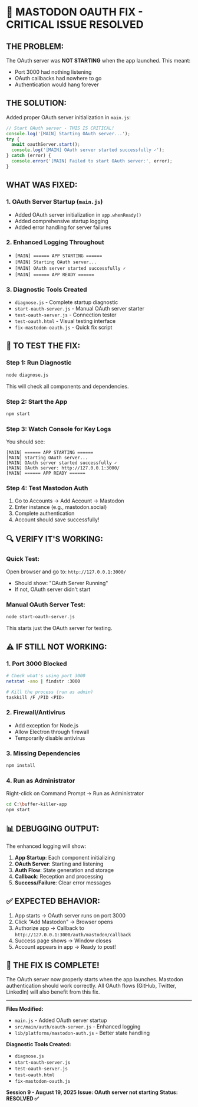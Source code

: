 # 🚨 MASTODON OAUTH FIX - CRITICAL ISSUE RESOLVED

## **THE PROBLEM:**
The OAuth server was **NOT STARTING** when the app launched. This meant:
- Port 3000 had nothing listening
- OAuth callbacks had nowhere to go
- Authentication would hang forever

## **THE SOLUTION:**
Added proper OAuth server initialization in `main.js`:
```javascript
// Start OAuth server - THIS IS CRITICAL!
console.log('[MAIN] Starting OAuth server...');
try {
  await oauthServer.start();
  console.log('[MAIN] OAuth server started successfully ✓');
} catch (error) {
  console.error('[MAIN] Failed to start OAuth server:', error);
}
```

## **WHAT WAS FIXED:**

### 1. **OAuth Server Startup** (`main.js`)
- Added OAuth server initialization in `app.whenReady()`
- Added comprehensive startup logging
- Added error handling for server failures

### 2. **Enhanced Logging Throughout**
- `[MAIN] ====== APP STARTING ======`
- `[MAIN] Starting OAuth server...`
- `[MAIN] OAuth server started successfully ✓`
- `[MAIN] ====== APP READY ======`

### 3. **Diagnostic Tools Created**
- `diagnose.js` - Complete startup diagnostic
- `start-oauth-server.js` - Manual OAuth server starter
- `test-oauth-server.js` - Connection tester
- `test-oauth.html` - Visual testing interface
- `fix-mastodon-oauth.js` - Quick fix script

## **🎯 TO TEST THE FIX:**

### Step 1: Run Diagnostic
```bash
node diagnose.js
```
This will check all components and dependencies.

### Step 2: Start the App
```bash
npm start
```

### Step 3: Watch Console for Key Logs
You should see:
```
[MAIN] ====== APP STARTING ======
[MAIN] Starting OAuth server...
[MAIN] OAuth server started successfully ✓
[MAIN] OAuth server: http://127.0.0.1:3000/
[MAIN] ====== APP READY ======
```

### Step 4: Test Mastodon Auth
1. Go to Accounts → Add Account → Mastodon
2. Enter instance (e.g., mastodon.social)
3. Complete authentication
4. Account should save successfully!

## **🔍 VERIFY IT'S WORKING:**

### Quick Test:
Open browser and go to: `http://127.0.0.1:3000/`
- Should show: "OAuth Server Running"
- If not, OAuth server didn't start

### Manual OAuth Server Test:
```bash
node start-oauth-server.js
```
This starts just the OAuth server for testing.

## **⚠️ IF STILL NOT WORKING:**

### 1. Port 3000 Blocked
```bash
# Check what's using port 3000
netstat -ano | findstr :3000

# Kill the process (run as admin)
taskkill /F /PID <PID>
```

### 2. Firewall/Antivirus
- Add exception for Node.js
- Allow Electron through firewall
- Temporarily disable antivirus

### 3. Missing Dependencies
```bash
npm install
```

### 4. Run as Administrator
Right-click on Command Prompt → Run as Administrator
```bash
cd C:\buffer-killer-app
npm start
```

## **📊 DEBUGGING OUTPUT:**

The enhanced logging will show:
1. **App Startup**: Each component initializing
2. **OAuth Server**: Starting and listening
3. **Auth Flow**: State generation and storage
4. **Callback**: Reception and processing
5. **Success/Failure**: Clear error messages

## **✅ EXPECTED BEHAVIOR:**

1. App starts → OAuth server runs on port 3000
2. Click "Add Mastodon" → Browser opens
3. Authorize app → Callback to `http://127.0.0.1:3000/auth/mastodon/callback`
4. Success page shows → Window closes
5. Account appears in app → Ready to post!

## **🎉 THE FIX IS COMPLETE!**

The OAuth server now properly starts when the app launches. Mastodon authentication should work correctly. All OAuth flows (GitHub, Twitter, LinkedIn) will also benefit from this fix.

---

**Files Modified:**
- `main.js` - Added OAuth server startup
- `src/main/auth/oauth-server.js` - Enhanced logging
- `lib/platforms/mastodon-auth.js` - Better state handling

**Diagnostic Tools Created:**
- `diagnose.js`
- `start-oauth-server.js`
- `test-oauth-server.js`
- `test-oauth.html`
- `fix-mastodon-oauth.js`

**Session 9 - August 19, 2025**
**Issue: OAuth server not starting**
**Status: RESOLVED ✅**
